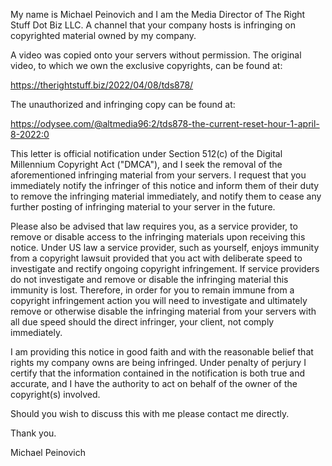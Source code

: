 My name is Michael Peinovich and I am the Media Director of The Right Stuff Dot Biz LLC. A channel that your company hosts is infringing on copyrighted material owned by my company.

A video was copied onto your servers without permission. The original video, to which we own the exclusive copyrights, can be found at:

https://therightstuff.biz/2022/04/08/tds878/

The unauthorized and infringing copy can be found at:

https://odysee.com/@altmedia96:2/tds878-the-current-reset-hour-1-april-8-2022:0

This letter is official notification under Section 512(c) of the Digital Millennium Copyright Act ("DMCA"), and I seek the removal of the aforementioned infringing material from your servers. I request that you immediately notify the infringer of this notice and inform them of their duty to remove the infringing material immediately, and notify them to cease any further posting of infringing material to your server in the future.

Please also be advised that law requires you, as a service provider, to remove or disable access to the infringing materials upon receiving this notice. Under US law a service provider, such as yourself, enjoys immunity from a copyright lawsuit provided that you act with deliberate speed to investigate and rectify ongoing copyright infringement. If service providers do not investigate and remove or disable the infringing material this immunity is lost. Therefore, in order for you to remain immune from a copyright infringement action you will need to investigate and ultimately remove or otherwise disable the infringing material from your servers with all due speed should the direct infringer, your client, not comply immediately.

I am providing this notice in good faith and with the reasonable belief that rights my company owns are being infringed. Under penalty of perjury I certify that the information contained in the notification is both true and accurate, and I have the authority to act on behalf of the owner of the copyright(s) involved.

Should you wish to discuss this with me please contact me directly.

Thank you.

Michael Peinovich

